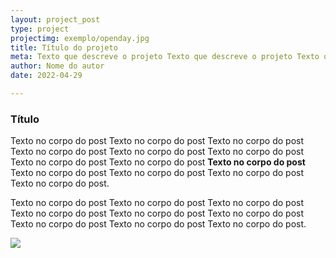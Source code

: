 ```yaml
---
layout: project_post
type: project
projectimg: exemplo/openday.jpg
title: Título do projeto
meta: Texto que descreve o projeto Texto que descreve o projeto Texto que descreve o projeto Texto que descreve o projeto Texto que descreve o projeto Texto que descreve o projeto Texto que descreve o projeto Texto que descreve o projeto.
author: Nome do autor
date: 2022-04-29

---
```

<h3> Título</h3>
<P>Texto no corpo do post Texto no corpo do post Texto no corpo do post Texto no corpo do post Texto no corpo do post Texto no corpo do post Texto no corpo do post Texto no corpo do post <STRONG>Texto no corpo do post</STRONG> Texto no corpo do post Texto no corpo do post Texto no corpo do post Texto no corpo do post.</P>

<P>Texto no corpo do post Texto no corpo do post Texto no corpo do post Texto no corpo do post Texto no corpo do post Texto no corpo do post Texto no corpo do post Texto no corpo do post Texto no corpo do post.</P>

<img src="{{site.baseurl}}{{ site.url }}/img/projects/exemplo/openday.jpg">